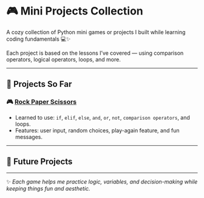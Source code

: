 # 🎮 Mini Projects Collection

A cozy collection of Python mini games or projects I built while learning coding fundamentals 💻✨  

Each project is based on the lessons I’ve covered — using comparison operators, logical operators, loops, and more.

---

## 🩷 Projects So Far
### 🎮 [Rock Paper Scissors](./Rock_Paper_Scissors.py)
- Learned to use: `if`, `elif`, `else`, `and`, `or`, `not`, `comparison operators`, and loops.  
- Features: user input, random choices, play-again feature, and fun messages.

---

## 🌼 Future Projects
 

---

✨ *Each game helps me practice logic, variables, and decision-making while keeping things fun and aesthetic.*

